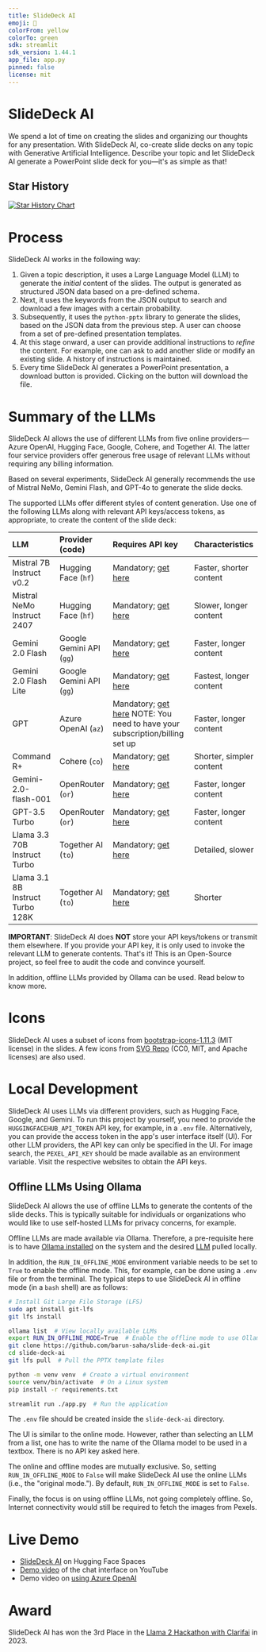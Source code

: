 ```yaml
---
title: SlideDeck AI
emoji: 🏢
colorFrom: yellow
colorTo: green
sdk: streamlit
sdk_version: 1.44.1
app_file: app.py
pinned: false
license: mit
---
```


# SlideDeck AI

We spend a lot of time on creating the slides and organizing our thoughts for any presentation. 
With SlideDeck AI, co-create slide decks on any topic with Generative Artificial Intelligence.
Describe your topic and let SlideDeck AI generate a PowerPoint slide deck for you—it's as simple as that!

## Star History

[![Star History Chart](https://api.star-history.com/svg?repos=barun-saha/slide-deck-ai&type=Date)](https://star-history.com/#barun-saha/slide-deck-ai&Date)


# Process

SlideDeck AI works in the following way:

1. Given a topic description, it uses a Large Language Model (LLM) to generate the *initial* content of the slides. 
The output is generated as structured JSON data based on a pre-defined schema.
2. Next, it uses the keywords from the JSON output to search and download a few images with a certain probability.
3. Subsequently, it uses the `python-pptx` library to generate the slides, 
based on the JSON data from the previous step. 
A user can choose from a set of pre-defined presentation templates.
4. At this stage onward, a user can provide additional instructions to *refine* the content.
For example, one can ask to add another slide or modify an existing slide.
A history of instructions is maintained.
5. Every time SlideDeck AI generates a PowerPoint presentation, a download button is provided.
Clicking on the button will download the file.


# Summary of the LLMs

SlideDeck AI allows the use of different LLMs from five online providers—Azure OpenAI, Hugging Face, Google, Cohere, and Together AI. The latter four service providers offer generous free usage of relevant LLMs without requiring any billing information.  

Based on several experiments, SlideDeck AI generally recommends the use of Mistral NeMo, Gemini Flash, and GPT-4o to generate the slide decks.

The supported LLMs offer different styles of content generation. Use one of the following LLMs along with relevant API keys/access tokens, as appropriate, to create the content of the slide deck:

| LLM                              | Provider (code) | Requires API key                                                                                                         | Characteristics          |
|:---------------------------------| :------- |:-------------------------------------------------------------------------------------------------------------------------|:-------------------------|
| Mistral 7B Instruct v0.2         | Hugging Face (`hf`) | Mandatory; [get here](https://huggingface.co/settings/tokens)                                                            | Faster, shorter content  |
| Mistral NeMo Instruct 2407       | Hugging Face (`hf`) | Mandatory; [get here](https://huggingface.co/settings/tokens)                                                            | Slower, longer content   |
| Gemini 2.0 Flash                 | Google Gemini API (`gg`) | Mandatory; [get here](https://aistudio.google.com/apikey)                                                                | Faster, longer content   |
| Gemini 2.0 Flash Lite            | Google Gemini API (`gg`) | Mandatory; [get here](https://aistudio.google.com/apikey)                                                                | Fastest, longer content  |
| GPT                              | Azure OpenAI (`az`)      | Mandatory; [get here](https://ai.azure.com/resource/playground)  NOTE: You need to have your subscription/billing set up | Faster, longer content   |
| Command R+                       | Cohere (`co`) | Mandatory; [get here](https://dashboard.cohere.com/api-keys)                                                             | Shorter, simpler content |
| Gemini-2.0-flash-001             | OpenRouter (`or`) | Mandatory; [get here](https://openrouter.ai/settings/keys)                                                                            | Faster, longer content |
| GPT-3.5 Turbo                    | OpenRouter (`or`) | Mandatory; [get here](https://openrouter.ai/settings/keys)                                                                            | Faster, longer content |
| Llama 3.3 70B Instruct Turbo     | Together AI (`to`) | Mandatory; [get here](https://api.together.ai/settings/api-keys)                                                         | Detailed, slower         |
| Llama 3.1 8B Instruct Turbo 128K | Together AI (`to`) | Mandatory; [get here](https://api.together.ai/settings/api-keys)                                                         | Shorter                  |

**IMPORTANT**: SlideDeck AI does **NOT** store your API keys/tokens or transmit them elsewhere. If you provide your API key, it is only used to invoke the relevant LLM to generate contents. That's it! This is an 
Open-Source project, so feel free to audit the code and convince yourself. 

In addition, offline LLMs provided by Ollama can be used. Read below to know more. 


# Icons

SlideDeck AI uses a subset of icons from [bootstrap-icons-1.11.3](https://github.com/twbs/icons)
 (MIT license) in the slides. A few icons from [SVG Repo](https://www.svgrepo.com/)
(CC0, MIT, and Apache licenses) are also used. 


# Local Development

SlideDeck AI uses LLMs via different providers, such as Hugging Face, Google, and Gemini.
To run this project by yourself, you need to provide the `HUGGINGFACEHUB_API_TOKEN` API key,
for example, in a `.env` file. Alternatively, you can provide the access token in the app's user interface itself (UI). For other LLM providers, the API key can only be specified in the UI.  For image search, the `PEXEL_API_KEY` should be made available as an environment variable. 
Visit the respective websites to obtain the API keys.

## Offline LLMs Using Ollama

SlideDeck AI allows the use of offline LLMs to generate the contents of the slide decks. This is typically suitable for individuals or organizations who would like to use self-hosted LLMs for privacy concerns, for example.

Offline LLMs are made available via Ollama. Therefore, a pre-requisite here is to have [Ollama installed](https://ollama.com/download) on the system and the desired [LLM](https://ollama.com/search) pulled locally.

In addition, the `RUN_IN_OFFLINE_MODE` environment variable needs to be set to `True` to enable the offline mode. This, for example, can be done using a `.env` file or from the terminal. The typical steps to use SlideDeck AI in offline mode (in a `bash` shell) are as follows:

```bash
# Install Git Large File Storage (LFS)
sudo apt install git-lfs
git lfs install

ollama list  # View locally available LLMs
export RUN_IN_OFFLINE_MODE=True  # Enable the offline mode to use Ollama
git clone https://github.com/barun-saha/slide-deck-ai.git
cd slide-deck-ai
git lfs pull  # Pull the PPTX template files

python -m venv venv  # Create a virtual environment
source venv/bin/activate  # On a Linux system
pip install -r requirements.txt

streamlit run ./app.py  # Run the application
```

The `.env` file should be created inside the `slide-deck-ai` directory. 

The UI is similar to the online mode. However, rather than selecting an LLM from a list, one has to write the name of the Ollama model to be used in a textbox. There is no API key asked here.

The online and offline modes are mutually exclusive. So, setting `RUN_IN_OFFLINE_MODE` to `False` will make SlideDeck AI use the online LLMs (i.e., the "original mode."). By default, `RUN_IN_OFFLINE_MODE` is set to `False`.

Finally, the focus is on using offline LLMs, not going completely offline. So, Internet connectivity would still be required to fetch the images from Pexels. 


# Live Demo

- [SlideDeck AI](https://huggingface.co/spaces/barunsaha/slide-deck-ai) on Hugging Face Spaces
- [Demo video](https://youtu.be/QvAKzNKtk9k) of the chat interface on YouTube
- Demo video on [using Azure OpenAI](https://youtu.be/oPbH-z3q0Mw)


# Award

SlideDeck AI has won the 3rd Place in the [Llama 2 Hackathon with Clarifai](https://lablab.ai/event/llama-2-hackathon-with-clarifai) in 2023.
